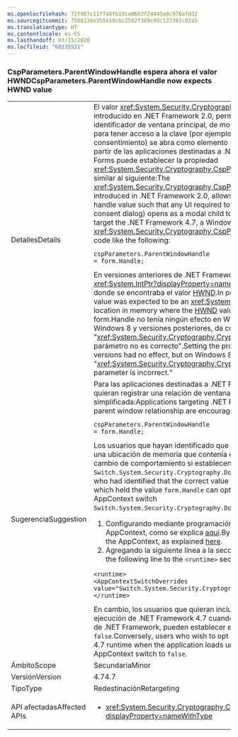 ```yaml
---
ms.openlocfilehash: 72f907c117748fb19ca0663f24445a8c978afd32
ms.sourcegitcommit: 7588136e355e10cbc2582f389c90c127363c02a5
ms.translationtype: HT
ms.contentlocale: es-ES
ms.lasthandoff: 03/15/2020
ms.locfileid: "68235521"
---
```

### <a name="cspparametersparentwindowhandle-now-expects-hwnd-value"></a><span data-ttu-id="68137-101">CspParameters.ParentWindowHandle espera ahora el valor HWND</span><span class="sxs-lookup"><span data-stu-id="68137-101">CspParameters.ParentWindowHandle now expects HWND value</span></span>

|   |   |
|---|---|
|<span data-ttu-id="68137-102">Detalles</span><span class="sxs-lookup"><span data-stu-id="68137-102">Details</span></span>|<span data-ttu-id="68137-103">El valor <xref:System.Security.Cryptography.CspParameters.ParentWindowHandle>, introducido en .NET Framework 2.0, permite que una aplicación registre un valor de identificador de ventana principal, de modo que cualquier interfaz de usuario necesaria para tener acceso a la clave (por ejemplo, una solicitud del PIN o un cuadro de diálogo de consentimiento) se abra como elemento secundario modal de la ventana especificada. A partir de las aplicaciones destinadas a .NET Framework 4.7, una aplicación de Windows Forms puede establecer la propiedad <xref:System.Security.Cryptography.CspParameters.ParentWindowHandle> con código similar al siguiente:</span><span class="sxs-lookup"><span data-stu-id="68137-103">The <xref:System.Security.Cryptography.CspParameters.ParentWindowHandle> value, introduced in .NET Framework 2.0, allows an application to register a parent window handle value such that any UI required to access the key (such as a PIN prompt or consent dialog) opens as a modal child to the specified window.Starting with apps that target the .NET Framework 4.7, a Windows Forms application can set the <xref:System.Security.Cryptography.CspParameters.ParentWindowHandle> property with code like the following:</span></span><pre><code class="lang-csharp">cspParameters.ParentWindowHandle = form.Handle;&#13;&#10;</code></pre><span data-ttu-id="68137-104">En versiones anteriores de .NET Framework, se esperaba que el valor fuera un <xref:System.IntPtr?displayProperty=name> que representara una ubicación en memoria donde se encontraba el valor [HWND](https://docs.microsoft.com/windows/desktop/WinProg/windows-data-types#HWND).</span><span class="sxs-lookup"><span data-stu-id="68137-104">In previous versions of the .NET Framework, the value was expected to be an <xref:System.IntPtr?displayProperty=name> representing a location in memory where the [HWND](https://docs.microsoft.com/windows/desktop/WinProg/windows-data-types#HWND) value resided.</span></span> <span data-ttu-id="68137-105">Establecer la propiedad en form.Handle no tenía ningún efecto en Windows 7 y versiones anteriores, pero en Windows 8 y versiones posteriores, da como resultado &quot;<xref:System.Security.Cryptography.CryptographicException?displayProperty=name>: El parámetro no es correcto&quot;.</span><span class="sxs-lookup"><span data-stu-id="68137-105">Setting the property to form.Handle on Windows 7 and earlier versions had no effect, but on Windows 8 and later versions, it results in a &quot;<xref:System.Security.Cryptography.CryptographicException?displayProperty=name>: The parameter is incorrect.&quot;</span></span>|
|<span data-ttu-id="68137-106">Sugerencia</span><span class="sxs-lookup"><span data-stu-id="68137-106">Suggestion</span></span>|<span data-ttu-id="68137-107">Para las aplicaciones destinadas a .NET Framework 4.7 o versiones posteriores que quieran registrar una relación de ventana principal, se recomienda usar la forma simplificada:</span><span class="sxs-lookup"><span data-stu-id="68137-107">Applications targeting .NET Framework 4.7 or higher wishing to register a parent window relationship are encouraged to use the simplified form:</span></span><pre><code class="lang-csharp">cspParameters.ParentWindowHandle = form.Handle;&#13;&#10;</code></pre><span data-ttu-id="68137-108">Los usuarios que hayan identificado que el valor correcto para pasar era la dirección de una ubicación de memoria que contenía el valor <code>form.Handle</code>, pueden rechazar este cambio de comportamiento si establecen el modificador de AppContext <code>Switch.System.Security.Cryptography.DoNotAddrOfCspParentWindowHandle</code> en <code>true</code>:</span><span class="sxs-lookup"><span data-stu-id="68137-108">Users who had identified that the correct value to pass was the address of a memory location which held the value <code>form.Handle</code> can opt out of the behavior change by setting the AppContext switch <code>Switch.System.Security.Cryptography.DoNotAddrOfCspParentWindowHandle</code> to <code>true</code>:</span></span><ol><li><span data-ttu-id="68137-109">Configurando mediante programación los modificadores de compatibilidad en AppContext, como se explica [aquí](https://devblogs.microsoft.com/dotnet/net-announcements-at-build-2015/#dotnet46).</span><span class="sxs-lookup"><span data-stu-id="68137-109">By programmatically setting compat switches on the AppContext, as explained [here](https://devblogs.microsoft.com/dotnet/net-announcements-at-build-2015/#dotnet46).</span></span></li><li><span data-ttu-id="68137-110">Agregando la siguiente línea a la sección <code>&lt;runtime&gt;</code> del archivo app.config:</span><span class="sxs-lookup"><span data-stu-id="68137-110">By adding the following line to the <code>&lt;runtime&gt;</code> section of the app.config file:</span></span></li></ol><pre><code class="lang-xml">&lt;runtime&gt;&#13;&#10;&lt;AppContextSwitchOverrides value=&quot;Switch.System.Security.Cryptography.DoNotAddrOfCspParentWindowHandle=true&quot;/&gt;&#13;&#10;&lt;/runtime&gt;&#13;&#10;</code></pre><span data-ttu-id="68137-111">En cambio, los usuarios que quieran incluir el comportamiento nuevo en el entorno de ejecución de .NET Framework 4.7 cuando la aplicación se carga bajo versiones anteriores de .NET Framework, pueden establecer el modificador de AppContext en <code>false</code>.</span><span class="sxs-lookup"><span data-stu-id="68137-111">Conversely, users who wish to opt in to the new behavior on the .NET Framework 4.7 runtime when the application loads under older .NET Framework versions can set the AppContext switch to <code>false</code>.</span></span>|
|<span data-ttu-id="68137-112">Ámbito</span><span class="sxs-lookup"><span data-stu-id="68137-112">Scope</span></span>|<span data-ttu-id="68137-113">Secundaria</span><span class="sxs-lookup"><span data-stu-id="68137-113">Minor</span></span>|
|<span data-ttu-id="68137-114">Versión</span><span class="sxs-lookup"><span data-stu-id="68137-114">Version</span></span>|<span data-ttu-id="68137-115">4.7</span><span class="sxs-lookup"><span data-stu-id="68137-115">4.7</span></span>|
|<span data-ttu-id="68137-116">Tipo</span><span class="sxs-lookup"><span data-stu-id="68137-116">Type</span></span>|<span data-ttu-id="68137-117">Redestinación</span><span class="sxs-lookup"><span data-stu-id="68137-117">Retargeting</span></span>|
|<span data-ttu-id="68137-118">API afectadas</span><span class="sxs-lookup"><span data-stu-id="68137-118">Affected APIs</span></span>|<ul><li><xref:System.Security.Cryptography.CspParameters.ParentWindowHandle?displayProperty=nameWithType></li></ul>|
